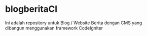 # blogberitaCI
Ini adalah repository untuk Blog / Website Berita dengan CMS yang dibangun menggunakan framework CodeIgniter
